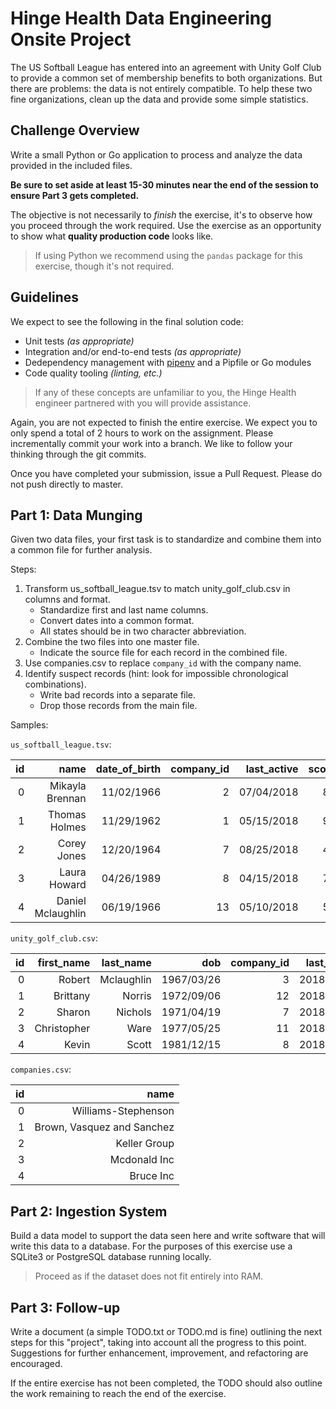 # Hinge Health Data Engineering Onsite Project

The US Softball League has entered into an agreement with Unity Golf Club to provide a common set of membership benefits to both organizations. But there are problems: the data is not entirely compatible. To help these two fine organizations, clean up the data and provide some simple statistics.

## Challenge Overview

Write a small Python or Go application to process and analyze the data provided in the included files.

**Be sure to set aside at least 15-30 minutes near the end of the session to ensure Part 3 gets completed.**

The objective is not necessarily to _finish_ the exercise, it's to observe how you proceed through the work required. Use the exercise as an opportunity to show what **quality production code** looks like.

> If using Python we recommend using the `pandas` package for this exercise, though it's not required.

## Guidelines

We expect to see the following in the final solution code:

- Unit tests _(as appropriate)_
- Integration and/or end-to-end tests _(as appropriate)_
- Dedependency management with [pipenv](https://pipenv.readthedocs.io/en/latest/) and a Pipfile or Go modules
- Code quality tooling _(linting, etc.)_

> If any of these concepts are unfamiliar to you, the Hinge Health engineer partnered with you will provide assistance.

Again, you are not expected to finish the entire exercise. We expect you to only spend a total of 2 hours to work on the assignment. Please incrementally commit your work into a branch. We like to follow your thinking through the git commits.

Once you have completed your submission, issue a Pull Request. Please do not push directly to master.

## Part 1: Data Munging

Given two data files, your first task is to standardize and combine them into a common file for further analysis.

Steps:
1. Transform us_softball_league.tsv to match unity_golf_club.csv in columns and format.
    - Standardize first and last name columns.
    - Convert dates into a common format.
    - All states should be in two character abbreviation.
2. Combine the two files into one master file.
    - Indicate the source file for each record in the combined file.
3. Use companies.csv to replace `company_id` with the company name.
4. Identify suspect records (hint: look for impossible chronological combinations).
    - Write bad records into a separate file.
    - Drop those records from the main file.

Samples:

`us_softball_league.tsv`:

| id |              name | date_of_birth | company_id | last_active | score | joined_league |     us_state |
|---:|------------------:|--------------:|-----------:|------------:|------:|--------------:|-------------:|
|  0 |   Mikayla Brennan |    11/02/1966 |          2 |  07/04/2018 |    84 |          1989 |     Illinois |
|  1 |     Thomas Holmes |    11/29/1962 |          1 |  05/15/2018 |    92 |          1972 |    Wisconsin |
|  2 |       Corey Jones |    12/20/1964 |          7 |  08/25/2018 |    47 |          2007 |   New Mexico |
|  3 |      Laura Howard |    04/26/1989 |          8 |  04/15/2018 |    76 |          1976 |   New Jersey |
|  4 | Daniel Mclaughlin |    06/19/1966 |         13 |  05/10/2018 |    56 |          1986 | Rhode Island |

`unity_golf_club.csv`:

| id |  first_name |  last_name |        dob | company_id | last_active | score | member_since | state |
|---:|------------:|-----------:|-----------:|-----------:|------------:|------:|-------------:|------:|
|  0 |      Robert | Mclaughlin | 1967/03/26 |          3 |  2018/08/25 |    57 |         2013 |    OR |
|  1 |    Brittany |     Norris | 1972/09/06 |         12 |  2018/03/29 |    73 |         1986 |    MD |
|  2 |      Sharon |    Nichols | 1971/04/19 |          7 |  2018/04/11 |    92 |         1985 |    WY |
|  3 | Christopher |       Ware | 1977/05/25 |         11 |  2018/07/20 |    74 |         2003 |    PA |
|  4 |       Kevin |      Scott | 1981/12/15 |          8 |  2018/11/20 |    42 |         1994 |    MN |

`companies.csv`:

| id |                       name |
|---:|---------------------------:|
|  0 |        Williams-Stephenson |
|  1 | Brown, Vasquez and Sanchez |
|  2 |               Keller Group |
|  3 |               Mcdonald Inc |
|  4 |                  Bruce Inc |


## Part 2: Ingestion System

Build a data model to support the data seen here and write software that will write this data to a database. For the purposes of this exercise use a SQLite3 or PostgreSQL database running locally.

> Proceed as if the dataset does not fit entirely into RAM.

## Part 3: Follow-up

Write a document (a simple TODO.txt or TODO.md is fine) outlining the next steps for this "project", taking into account all the progress to this point. Suggestions for further enhancement, improvement, and refactoring are encouraged.

If the entire exercise has not been completed, the TODO should also outline the work remaining to reach the end of the exercise.
